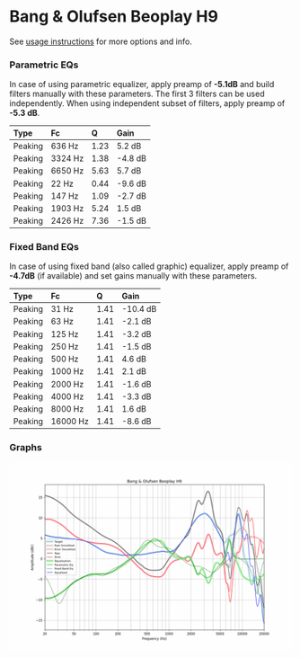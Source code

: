 # Bang & Olufsen Beoplay H9
See [usage instructions](https://github.com/jaakkopasanen/AutoEq#usage) for more options and info.

### Parametric EQs
In case of using parametric equalizer, apply preamp of **-5.1dB** and build filters manually
with these parameters. The first 3 filters can be used independently.
When using independent subset of filters, apply preamp of **-5.3 dB**.

| Type    | Fc      |    Q | Gain    |
|:--------|:--------|:-----|:--------|
| Peaking | 636 Hz  | 1.23 | 5.2 dB  |
| Peaking | 3324 Hz | 1.38 | -4.8 dB |
| Peaking | 6650 Hz | 5.63 | 5.7 dB  |
| Peaking | 22 Hz   | 0.44 | -9.6 dB |
| Peaking | 147 Hz  | 1.09 | -2.7 dB |
| Peaking | 1903 Hz | 5.24 | 1.5 dB  |
| Peaking | 2426 Hz | 7.36 | -1.5 dB |

### Fixed Band EQs
In case of using fixed band (also called graphic) equalizer, apply preamp of **-4.7dB**
(if available) and set gains manually with these parameters.

| Type    | Fc       |    Q | Gain     |
|:--------|:---------|:-----|:---------|
| Peaking | 31 Hz    | 1.41 | -10.4 dB |
| Peaking | 63 Hz    | 1.41 | -2.1 dB  |
| Peaking | 125 Hz   | 1.41 | -3.2 dB  |
| Peaking | 250 Hz   | 1.41 | -1.5 dB  |
| Peaking | 500 Hz   | 1.41 | 4.6 dB   |
| Peaking | 1000 Hz  | 1.41 | 2.1 dB   |
| Peaking | 2000 Hz  | 1.41 | -1.6 dB  |
| Peaking | 4000 Hz  | 1.41 | -3.3 dB  |
| Peaking | 8000 Hz  | 1.41 | 1.6 dB   |
| Peaking | 16000 Hz | 1.41 | -8.6 dB  |

### Graphs
![](./Bang%20&%20Olufsen%20Beoplay%20H9.png)